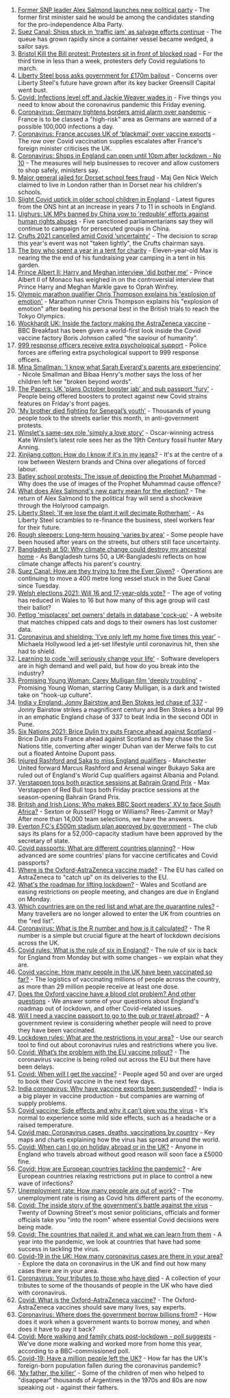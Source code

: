1. [Former SNP leader Alex Salmond launches new political party](https://www.bbc.co.uk/news/uk-scotland-56539696) - The former first minister said he would be among the candidates standing for the pro-independence Alba Party.
2. [Suez Canal: Ships stuck in 'traffic jam' as salvage efforts continue](https://www.bbc.co.uk/news/world-middle-east-56538653) - The queue has grown rapidly since a container vessel became wedged, a sailor says.
3. [Bristol Kill the Bill protest: Protesters sit in front of blocked road](https://www.bbc.co.uk/news/uk-england-bristol-56542893) - For the third time in less than a week, protesters defy Covid regulations to march.
4. [Liberty Steel boss asks government for £170m bailout](https://www.bbc.co.uk/news/uk-politics-56545011) - Concerns over Liberty Steel's future have grown after its key backer Greensill Capital went bust.
5. [Covid: Infections level off and Jackie Weaver wades in](https://www.bbc.co.uk/news/uk-56542378) - Five things you need to know about the coronavirus pandemic this Friday evening.
6. [Coronavirus: Germany tightens borders amid alarm over pandemic](https://www.bbc.co.uk/news/world-europe-56537389) - France is to be classed a "high-risk" area as Germans are warned of a possible 100,000 infections a day.
7. [Coronavirus: France accuses UK of 'blackmail' over vaccine exports](https://www.bbc.co.uk/news/world-europe-56540149) - The row over Covid vaccination supplies escalates after France's foreign minister criticises the UK.
8. [Coronavirus: Shops in England can open until 10pm after lockdown - No 10](https://www.bbc.co.uk/news/uk-56544235) - The measures will help businesses to recover and allow customers to shop safely, ministers say.
9. [Major general jailed for Dorset school fees fraud](https://www.bbc.co.uk/news/uk-england-dorset-56538334) - Maj Gen Nick Welch claimed to live in London rather than in Dorset near his children's schools.
10. [Slight Covid uptick in older school children in England](https://www.bbc.co.uk/news/health-56538974) - Latest figures from the ONS hint at an increase in years 7 to 11 in schools in England.
11. [Uighurs: UK MPs banned by China vow to 'redouble' efforts against human rights abuses](https://www.bbc.co.uk/news/uk-56540279) - Five sanctioned parliamentarians say they will continue to campaign for persecuted groups in China.
12. [Crufts 2021 cancelled amid Covid 'uncertainty'](https://www.bbc.co.uk/news/uk-england-birmingham-56543969) - The decision to scrap this year's event was not "taken lightly", the Crufts chairman says.
13. [The boy who spent a year in a tent for charity](https://www.bbc.co.uk/news/uk-56535207) - Eleven-year-old Max is nearing the the end of his fundraising year camping in a tent in his garden.
14. [Prince Albert II: Harry and Meghan interview 'did bother me'](https://www.bbc.co.uk/news/world-europe-56535206) - Prince Albert II of Monaco has weighed in on the controversial interview that Prince Harry and Meghan Markle gave to Oprah Winfrey.
15. [Olympic marathon qualifier Chris Thompson explains his 'explosion of emotion'](https://www.bbc.co.uk/sport/av/athletics/56541383) - Marathon runner Chris Thompson explains his "explosion of emotion" after beating his personal best in the British trials to reach the Tokyo Olympics.
16. [Wockhardt UK: Inside the factory making the AstraZeneca vaccine](https://www.bbc.co.uk/news/uk-56450968) - BBC Breakfast has been given a world-first look inside the Covid vaccine factory Boris Johnson called "the saviour of humanity".
17. [999 response officers receive extra psychological support](https://www.bbc.co.uk/news/uk-56450962) - Police forces are offering extra psychological support to 999 response officers.
18. [Mina Smallman: 'I know what Sarah Everard's parents are experiencing'](https://www.bbc.co.uk/news/uk-56450969) - Nicole Smallman and Bibaa Henry's mother says the loss of her children left her "broken beyond words".
19. [The Papers: UK 'plans October booster jab' and pub passport 'fury'](https://www.bbc.co.uk/news/blogs-the-papers-56531927) - People being offered boosters to protect against new Covid strains features on Friday's front pages.
20. ['My brother died fighting for Senegal’s youth'](https://www.bbc.co.uk/news/world-africa-56523829) - Thousands of young people took to the streets earlier this month, in anti-government protests.
21. [Winslet's same-sex role 'simply a love story'](https://www.bbc.co.uk/news/entertainment-arts-56526588) - Oscar-winning actress Kate Winslet’s latest role sees her as the 19th Century fossil hunter Mary Anning.
22. [Xinjiang cotton: How do I know if it's in my jeans?](https://www.bbc.co.uk/news/world-asia-china-56535822) - It's at the centre of a row between Western brands and China over allegations of forced labour.
23. [Batley school protests: The issue of depicting the Prophet Muhammad](https://www.bbc.co.uk/news/world-europe-30813742) - Why does the use of images of the Prophet Muhammad cause offence?
24. [What does Alex Salmond's new party mean for the election?](https://www.bbc.co.uk/news/uk-scotland-scotland-politics-56541753) - The return of Alex Salmond to the political fray will send a shockwave through the Holyrood campaign.
25. [Liberty Steel: 'If we lose the plant it will decimate Rotherham'](https://www.bbc.co.uk/news/business-56526900) - As Liberty Steel scrambles to re-finance the business, steel workers fear for their future.
26. [Rough sleepers: Long-term housing 'varies by area'](https://www.bbc.co.uk/news/uk-56510107) - Some people have been housed after years on the streets, but others still face uncertainty.
27. [Bangladesh at 50: Why climate change could destroy my ancestral home](https://www.bbc.co.uk/news/world-asia-56485667) - As Bangladesh turns 50, a UK-Bangladeshi reflects on how climate change affects his parent's country.
28. [Suez Canal: How are they trying to free the Ever Given?](https://www.bbc.co.uk/news/56523659) - Operations are continuing to move a 400 metre long vessel stuck in the Suez Canal since Tuesday.
29. [Welsh elections 2021: Will 16 and 17-year-olds vote?](https://www.bbc.co.uk/news/uk-wales-56502833) - The age of voting has reduced in Wales to 16 but how many of this age group will cast their ballot?
30. [Petlog 'misplaces' pet owners' details in database 'cock-up'](https://www.bbc.co.uk/news/technology-56536389) - A website that matches chipped cats and dogs to their owners has lost customer data.
31. [Coronavirus and shielding: 'I've only left my home five times this year'](https://www.bbc.co.uk/news/disability-56432952) - Michaela Hollywood led a jet-set lifestyle until coronavirus hit, then she had to shield.
32. [Learning to code 'will seriously change your life'](https://www.bbc.co.uk/news/business-56194958) - Software developers are in high demand and well paid, but how do you break into the industry?
33. [Promising Young Woman: Carey Mulligan film 'deeply troubling'](https://www.bbc.co.uk/news/entertainment-arts-55735428) - Promising Young Woman, starring Carey Mulligan, is a dark and twisted take on "hook-up culture".
34. [India v England: Jonny Bairstow and Ben Stokes led chase of 337](https://www.bbc.co.uk/sport/cricket/56500210) - Jonny Bairstow strikes a magnificent century and Ben Stokes a brutal 99 in an emphatic England chase of 337 to beat India in the second ODI in Pune.
35. [Six Nations 2021: Brice Dulin try puts France ahead against Scotland](https://www.bbc.co.uk/sport/av/rugby-union/56545474) - Brice Dulin puts France ahead against Scotland as they chase the Six Nations title, converting after winger Duhan van der Merwe fails to cut out a floated Antoine Dupont pass.
36. [Injured Rashford and Saka to miss England qualifiers](https://www.bbc.co.uk/sport/football/56543022) - Manchester United forward Marcus Rashford and Arsenal winger Bukayo Saka are ruled out of England's World Cup qualifiers against Albania and Poland.
37. [Verstappen tops both practice sessions at Bahrain Grand Prix](https://www.bbc.co.uk/sport/formula1/56543269) - Max Verstappen of Red Bull tops both Friday practice sessions at the season-opening Bahrain Grand Prix.
38. [British and Irish Lions: Who makes BBC Sport readers' XV to face South Africa?](https://www.bbc.co.uk/sport/rugby-union/56543449) - Sexton or Russell? Hogg or Williams? Rees-Zammit or May? After more than 14,000 team selections, we have the answers.
39. [Everton FC's £500m stadium plan approved by government](https://www.bbc.co.uk/news/uk-england-merseyside-56541316) - The club says its plans for a 52,000-capacity stadium have been approved by the secretary of state.
40. [Covid passports: What are different countries planning?](https://www.bbc.co.uk/news/world-europe-56522408) - How advanced are some countries' plans for vaccine certificates and Covid passports?
41. [Where is the Oxford-AstraZeneca vaccine made?](https://www.bbc.co.uk/news/56483766) - The EU has called on AstraZeneca to "catch up" on its deliveries to the EU.
42. [What's the roadmap for lifting lockdown?](https://www.bbc.co.uk/news/explainers-52530518) - Wales and Scotland are easing restrictions on people meeting, and changes are due in England on Monday.
43. [Which countries are on the red list and what are the quarantine rules?](https://www.bbc.co.uk/news/explainers-52544307) - Many travellers are no longer allowed to enter the UK from countries on the "red list".
44. [Coronavirus: What is the R number and how is it calculated?](https://www.bbc.co.uk/news/health-52473523) - The R number is a simple but crucial figure at the heart of lockdown decisions across the UK.
45. [Covid rules: What is the rule of six in England?](https://www.bbc.co.uk/news/health-56526587) - The rule of six is back for England from Monday but with some changes - we explain what they are.
46. [Covid vaccine: How many people in the UK have been vaccinated so far?](https://www.bbc.co.uk/news/health-55274833) - The logistics of vaccinating millions of people across the country, as more than 29 million people receive at least one dose.
47. [Does the Oxford vaccine have a blood clot problem? And other questions](https://www.bbc.co.uk/news/world-asia-china-51176409) - We answer some of your questions about England's roadmap out of lockdown, and other Covid-related issues.
48. [Will I need a vaccine passport to go to the pub or travel abroad?](https://www.bbc.co.uk/news/explainers-55718553) - A government review is considering whether people will need to prove they have been vaccinated.
49. [Lockdown rules: What are the restrictions in your area?](https://www.bbc.co.uk/news/uk-54373904) - Use our search tool to find out about coronavirus rules and restrictions where you live.
50. [Covid: What’s the problem with the EU vaccine rollout?](https://www.bbc.co.uk/news/explainers-52380823) - The coronavirus vaccine is being rolled out across the EU but there have been delays.
51. [Covid: When will I get the vaccine?](https://www.bbc.co.uk/news/health-55045639) - People aged 50 and over are urged to book their Covid vaccine in the next few days.
52. [India coronavirus: Why have vaccine exports been suspended?](https://www.bbc.co.uk/news/world-asia-india-55571793) - India is a big player in vaccine production - but companies are warning of supply problems.
53. [Covid vaccine: Side effects and why it can’t give you the virus](https://www.bbc.co.uk/news/health-56437270) - It's normal to experience some mild side effects, such as a headache or a raised temperature.
54. [Covid map: Coronavirus cases, deaths, vaccinations by country](https://www.bbc.co.uk/news/world-51235105) - Key maps and charts explaining how the virus has spread around the world.
55. [Covid: When can I go on holiday abroad or in the UK?](https://www.bbc.co.uk/news/explainers-52646738) - Anyone in England who travels abroad without good reason will soon face a £5000 fine.
56. [Covid: How are European countries tackling the pandemic?](https://www.bbc.co.uk/news/explainers-53640249) - Are European countries relaxing restrictions put in place to control a new wave of infections?
57. [Unemployment rate: How many people are out of work?](https://www.bbc.co.uk/news/business-52660591) - The unemployment rate is rising as Covid hits different parts of the economy.
58. [Covid: The inside story of the government's battle against the virus](https://www.bbc.co.uk/news/uk-politics-56361599) - Twenty of Downing Street's most senior politicians, officials and former officials take you "into the room" where essential Covid decisions were being made.
59. [Covid: The countries that nailed it, and what we can learn from them](https://www.bbc.co.uk/news/uk-56455030) - A year into the pandemic, we look at countries that have had some success in tackling the virus.
60. [Covid-19 in the UK: How many coronavirus cases are there in your area?](https://www.bbc.co.uk/news/uk-51768274) - Explore the data on coronavirus in the UK and find out how many cases there are in your area.
61. [Coronavirus: Your tributes to those who have died](https://www.bbc.co.uk/news/uk-52676411) - A collection of your tributes to some of the thousands of people in the UK who have died with coronavirus.
62. [Covid: What is the Oxford-AstraZeneca vaccine?](https://www.bbc.co.uk/news/health-55302595) - The Oxford-AstraZeneca vaccines should save many lives, say experts.
63. [Coronavirus: Where does the government borrow billions from?](https://www.bbc.co.uk/news/business-50504151) - How does it work when a government wants to borrow money, and when does it have to pay it back?
64. [Covid: More walking and family chats post-lockdown - poll suggests](https://www.bbc.co.uk/news/uk-56490823) - We've done more walking and worked more from home this year, according to a BBC-commissioned poll.
65. [Covid-19: Have a million people left the UK?](https://www.bbc.co.uk/news/uk-56435100) - How far has the UK's foreign-born population fallen during the coronavirus pandemic?
66. ['My father, the killer'](https://www.bbc.co.uk/news/stories-51379981) - Some of the children of men who helped to "disappear" thousands of Argentines in the 1970s and 80s are now speaking out - against their fathers.
